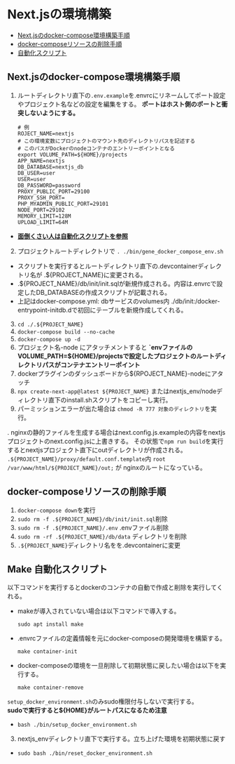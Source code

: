 # Next.jsの環境構築
- [Next.jsのdocker-compose環境構築手順](#nextjsのdocker-compose環境構築手順)
- [docker-composeリソースの削除手順](#docker-composeリソースの削除手順)
- [自動化スクリプト](#自動化スクリプト)

## Next.jsのdocker-compose環境構築手順
1. ルートディレクトリ直下の`.env.example`を.envrcにリネームしてポート設定やプロジェクト名などの設定を編集をする。
**ポートはホスト側のポートと衝突しないようにする。**

	```
	# 例
	ROJECT_NAME=nextjs
	# この環境変数にプロジェクトのマウント先のディレクトリパスを記述する
	# このパスがDockerのnodeコンテナのエントリーポイントとなる
	export VOLUME_PATH=${HOME}/projects
	APP_NAME=nextjs
	DB_DATABASE=nextjs_db
	DB_USER=user
	USER=user
	DB_PASSWORD=password
	PROXY_PUBLIC_PORT=29100
	PROXY_SSH_PORT=
	PHP_MYADMIN_PUBLIC_PORT=29101
	NODE_PORT=29102
	MEMORY_LIMIT=128M
	UPLOAD_LIMIT=64M
	```

- **[面倒くさい人は自動化スクリプトを参照](#自動化スクリプト)**

2. プロジェクトルートディレクトリで `. ./bin/gene_docker_compose_env.sh`
- スクリプトを実行するとルートディレクトリ直下の.devcontainerディレクトリ名が .${PROJECT_NAME}に変更される。
- .${PROJECT_NAME}/db/init/init.sqlが新規作成される。内容は.envrcで設定したDB_DATABASEの作成スクリプトが記載される。
- 上記はdocker-compose.yml: dbサービスのvolumes内 ./db/init:/docker-entrypoint-initdb.dで初回にテーブルを新規作成してくれる。

3. `cd ./.${PROJECT_NAME}`
4. `docker-compose build --no-cache`
5. `docker-compose up -d`
6. プロジェクト名-node にアタッチメントすると
	**`envファイルのVOLUME_PATH=${HOME}/projectsで設定したプロジェクトのルートディレクトリパスがコンテナエントリーポイント**
7. dockerプラグインのダッシュボードから${RPOJECT_NAME}-nodeにアタッチ
8. `npx create-next-app@latest ${PROJECT_NAME}` またはnextjs_env/nodeディレクトリ直下のinstall.shスクリプトをコピーし実行。
9. パーミッションエラーが出た場合は `chmod -R 777 対象のディレクトリ`を実行。

. nginxの静的ファイルを生成する場合はnext.config.js.exampleの内容をnextjsプロジェクトのnext.config.jsに上書きする。
その状態で`npm run build`を実行するとnextjsプロジェクト直下にoutディレクトリが作成される。
`.${PROJECT_NAME}/proxy/default.conf.template`内 `root   /var/www/html/${PROJECT_NAME}/out;` が nginxのルートになっている。

## docker-composeリソースの削除手順

1. `docker-compose down`を実行
2. `sudo rm -f .${PROJECT_NAME}/db/init/init.sql`削除
4. `sudo rm -f .${PROJECT_NAME}/.env` .envファイル削除
3. `sudo rm -rf .${PROJECT_NAME}/db/data` ディレクトリを削除
5. `.${PROJECT_NAME}`ディレクトリ名をを.devcontainerに変更


## Make 自動化スクリプト
以下コマンドを実行するとdockerのコンテナの自動で作成と削除を実行してくれる。
- makeが導入されていない場合は以下コマンドで導入する。
    ```
    sudo apt install make
    ```
- .envrcファイルの定義情報を元にdocker-composeの開発環境を構築する。
	```
    make container-init
    ```
- docker-composeの環境を一旦削除して初期状態に戻したい場合は以下を実行する。
    ```
    make container-remove 
    ```

`setup_docker_environment.sh`のみsudo権限付与しないで実行する。<br>
**sudoで実行すると${HOME}がルートパスになるため注意**
- `bash ./bin/setup_docker_environment.sh`
3. nextjs_envディレクトリ直下で実行する。立ち上げた環境を初期状態に戻す
- `sudo bash ./bin/reset_docker_environment.sh `
